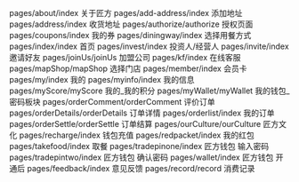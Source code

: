pages/about/index                           关于匠方
pages/add-address/index                     添加地址
pages/address/index                         收货地址
pages/authorize/authorize                   授权页面
pages/coupons/index                         我的券
pages/diningway/index                       选择用餐方式
pages/index/index                           首页
pages/invest/index                          投资人/经营人
pages/invite/index                          邀请好友
pages/joinUs/joinUs                         加盟公司
pages/kf/index                              在线客服
pages/mapShop/mapShop                       选择门店
pages/member/index                          会员卡
pages/my/index                              我的
pages/myinfo/index                          我的信息
pages/myScore/myScore                       我的_我的积分
pages/myWallet/myWallet                     我的钱包_密码板块
pages/orderComment/orderComment             评价订单
pages/orderDetails/orderDetails             订单详情
pages/orderlist/index                       我的订单
pages/orderSettle/orderSettle               订单结算
pages/ourCulture/ourCulture                 匠方文化
pages/recharge/index                        钱包充值
pages/redpacket/index                       我的红包
pages/takefood/index                        取餐
pages/tradepinone/index                     匠方钱包 输入密码
pages/tradepintwo/index                     匠方钱包 确认密码
pages/wallet/index                          匠方钱包 开通后
pages/feedback/index                        意见反馈
pages/record/record                         消费记录

